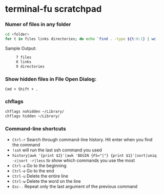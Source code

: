 # terminal-fu scratchpad

### Numer of files in any folder

```bash
cd <folder>
for t in files links directories; do echo `find . -type ${t:0:1} | wc -l` $t; done 2> /dev/null
```

Sample Output:

```bash
     7 files
     0 links
     9 directories
```

### Show hidden files in File Open Dialog:
`Cmd + Shift + .`

### chflags

```bash
chflags nohidden ~/Library/
chflags hidden ~/Library/
```

### Command-line shortcuts

- `Ctrl-r` Search through command-line history. Hit enter when you find the command
- `!ssh` will run the last ssh command you used
- `history|awk '{print $2}'|awk 'BEGIN {FS="|"} {print $1}'|sort|uniq -c|sort -r|less` to show which commands you use the most
- `Ctrl-a` Go to the beginning
- `Ctrl-e` Go to the end
- `Ctrl-u` Delete the entire line
- `Ctrl-w` Delete the word on the line
- `Esc-.` Repeat only the last argument of the previous command




